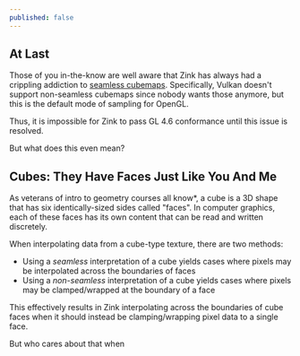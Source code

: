 ```yaml
---
published: false
---
```

## At Last

Those of you in-the-know are well aware that Zink has always had a crippling addiction to [seamless cubemaps](https://www.khronos.org/opengl/wiki/Cubemap_Texture#Seamless_cubemap). Specifically, Vulkan doesn't support non-seamless cubemaps since nobody wants those anymore, but this is the default mode of sampling for OpenGL.

Thus, it is impossible for Zink to pass GL 4.6 conformance until this issue is resolved.

But what does this even mean?

## Cubes: They Have Faces Just Like You And Me
As veterans of intro to geometry courses all know*, a cube is a 3D shape that has six identically-sized sides called "faces". In computer graphics, each of these faces has its own content that can be read and written discretely.

When interpolating data from a cube-type texture, there are two methods:
* Using a *seamless* interpretation of a cube yields cases where pixels may be interpolated across the boundaries of faces
* Using a *non-seamless* interpretation of a cube yields cases where pixels may be clamped/wrapped at the boundary of a face

This effectively results in Zink interpolating across the boundaries of cube faces when it should instead be clamping/wrapping pixel data to a single face.

But who cares about that when 